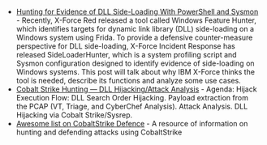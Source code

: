 * [Hunting for Evidence of DLL Side-Loading With PowerShell and Sysmon](https://securityintelligence.com/posts/hunting-evidence-dll-side-loading-powershell-sysmon/) - Recently, X-Force Red released a tool called Windows Feature Hunter, which identifies targets for dynamic link library (DLL) side-loading on a Windows system using Frida. To provide a defensive counter-measure perspective for DLL side-loading, X-Force Incident Response has released SideLoaderHunter, which is a system profiling script and Sysmon configuration designed to identify evidence of side-loading on Windows systems. This post will talk about why IBM X-Force thinks the tool is needed, describe its functions and analyze some use cases.
* [Cobalt Strike Hunting — DLL Hijacking/Attack Analysis](https://michaelkoczwara.medium.com/cobalt-strike-hunting-dll-hijacking-attack-analysis-ffbf8fd66a4e) - Agenda: Hijack Execution Flow: DLL Search Order Hijacking. Payload extraction from the PCAP (VT, Triage, and CyberChef Analysis). Attack Analysis. DLL Hijacking via Cobalt Strike/Sysrep.
* [Awesome list on CobaltStrike Defence](https://github.com/MichaelKoczwara/Awesome-CobaltStrike-Defence) - A resource of information on hunting and defending attacks using CobaltStrike
